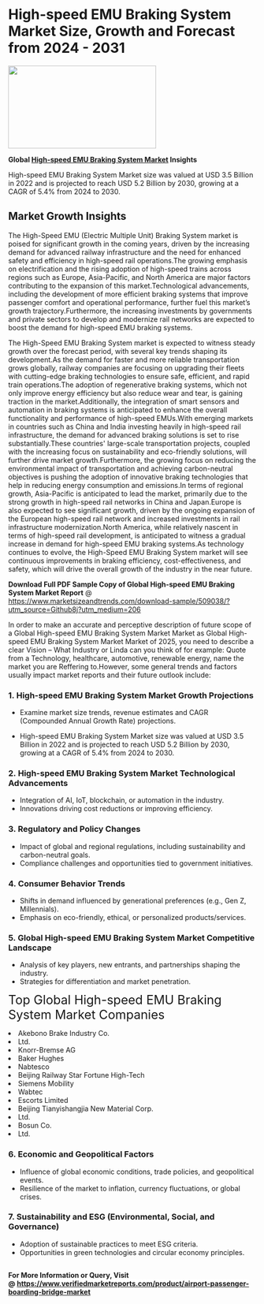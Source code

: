 <H1>High-speed EMU Braking System Market Size, Growth and Forecast from 2024 - 2031</H1><img class="aligncenter size-medium wp-image-584254" src="https://thirdeyenews.in/wp-content/uploads/2024/09/Global-Market-Research-300x168.jpeg" alt="" width="300" height="168" /><p><strong>Global&nbsp;<a href="https://www.marketsizeandtrends.com/download-sample/509038/?utm_source=Github8j?utm_medium=206">High-speed EMU Braking System Market</a> Insights</strong></p><p>High-speed EMU Braking System Market size was valued at USD 3.5 Billion in 2022 and is projected to reach USD 5.2 Billion by 2030, growing at a CAGR of 5.4% from 2024 to 2030.</p><p><h2>Market Growth Insights</h2> <p>The High-Speed EMU (Electric Multiple Unit) Braking System market is poised for significant growth in the coming years, driven by the increasing demand for advanced railway infrastructure and the need for enhanced safety and efficiency in high-speed rail operations.The growing emphasis on electrification and the rising adoption of high-speed trains across regions such as Europe, Asia-Pacific, and North America are major factors contributing to the expansion of this market.Technological advancements, including the development of more efficient braking systems that improve passenger comfort and operational performance, further fuel this market’s growth trajectory.Furthermore, the increasing investments by governments and private sectors to develop and modernize rail networks are expected to boost the demand for high-speed EMU braking systems.</p> <p>The High-Speed EMU Braking System market is expected to witness steady growth over the forecast period, with several key trends shaping its development.As the demand for faster and more reliable transportation grows globally, railway companies are focusing on upgrading their fleets with cutting-edge braking technologies to ensure safe, efficient, and rapid train operations.The adoption of regenerative braking systems, which not only improve energy efficiency but also reduce wear and tear, is gaining traction in the market.Additionally, the integration of smart sensors and automation in braking systems is anticipated to enhance the overall functionality and performance of high-speed EMUs.With emerging markets in countries such as China and India investing heavily in high-speed rail infrastructure, the demand for advanced braking solutions is set to rise substantially.These countries' large-scale transportation projects, coupled with the increasing focus on sustainability and eco-friendly solutions, will further drive market growth.Furthermore, the growing focus on reducing the environmental impact of transportation and achieving carbon-neutral objectives is pushing the adoption of innovative braking technologies that help in reducing energy consumption and emissions.In terms of regional growth, Asia-Pacific is anticipated to lead the market, primarily due to the strong growth in high-speed rail networks in China and Japan.Europe is also expected to see significant growth, driven by the ongoing expansion of the European high-speed rail network and increased investments in rail infrastructure modernization.North America, while relatively nascent in terms of high-speed rail development, is anticipated to witness a gradual increase in demand for high-speed EMU braking systems.As technology continues to evolve, the High-Speed EMU Braking System market will see continuous improvements in braking efficiency, cost-effectiveness, and safety, which will drive the overall growth of the industry in the near future.</p><p><span class=""><strong>Download Full PDF Sample Copy of Global High-speed EMU Braking System Market Report</strong> @ <a href="https://www.marketsizeandtrends.com/download-sample/509038/?utm_source=Github8j?utm_medium=206" target="_blank">https://www.marketsizeandtrends.com/download-sample/509038/?utm_source=Github8j?utm_medium=206</a></span></p><p>In order to make an accurate and perceptive description of future scope of a Global&nbsp;High-speed EMU Braking System Market Market as Global&nbsp;High-speed EMU Braking System Market Market of 2025, you need to describe a clear Vision &ndash; What Industry or Linda can you think of for example: Quote from a Technology, healthcare, automotive, renewable energy, name the market you are Reffering to.However, some general trends and factors usually impact market reports and their future outlook include:</p><h3>1.&nbsp;<strong>High-speed EMU Braking System Market Growth Projections</strong></h3><ul><li>Examine market size trends, revenue estimates and CAGR (Compounded Annual Growth Rate) projections.</li><li><p>High-speed EMU Braking System Market size was valued at USD 3.5 Billion in 2022 and is projected to reach USD 5.2 Billion by 2030, growing at a CAGR of 5.4% from 2024 to 2030.</p></li></ul><h3>2.&nbsp;<strong>High-speed EMU Braking System Market Technological Advancements</strong></h3><ul><li>Integration of AI, IoT, blockchain, or automation in the industry.</li><li>Innovations driving cost reductions or improving efficiency.</li></ul><h3>3.&nbsp;<strong>Regulatory and Policy Changes</strong></h3><ul><li>Impact of global and regional regulations, including sustainability and carbon-neutral goals.</li><li>Compliance challenges and opportunities tied to government initiatives.</li></ul><h3>4.&nbsp;<strong>Consumer Behavior Trends</strong></h3><ul><li>Shifts in demand influenced by generational preferences (e.g., Gen Z, Millennials).</li><li>Emphasis on eco-friendly, ethical, or personalized products/services.</li></ul><h3>5.&nbsp;<strong>Global High-speed EMU Braking System Market Competitive Landscape</strong></h3><ul><li>Analysis of key players, new entrants, and partnerships shaping the industry.</li><li>Strategies for differentiation and market penetration.</li></ul><p data-pm-slice="1 1 []"><span style="color: inherit; font-family: inherit; font-size: 25px;">Top Global High-speed EMU Braking System Market Companies</span></p><div class="" data-test-id=""><p><li>Akebono Brake Industry Co.</li><li> Ltd.</li><li> Knorr-Bremse AG</li><li> Baker Hughes</li><li> Nabtesco</li><li> Beijing Railway Star Fortune High-Tech</li><li> Siemens Mobility</li><li> Wabtec</li><li> Escorts Limited</li><li> Beijing Tianyishangjia New Material Corp.</li><li> Ltd.</li><li> Bosun Co.</li><li>Ltd.</li></p></div><h3>6.&nbsp;<strong>Economic and Geopolitical Factors</strong></h3><ul><li>Influence of global economic conditions, trade policies, and geopolitical events.</li><li>Resilience of the market to inflation, currency fluctuations, or global crises.</li></ul><h3>7.&nbsp;<strong>Sustainability and ESG (Environmental, Social, and Governance)</strong></h3><ul><li>Adoption of sustainable practices to meet ESG criteria.</li><li>Opportunities in green technologies and circular economy principles.</li></ul><h2><strong style="font-size: 14px;">For More Information or Query, Visit @&nbsp;</strong><a style="background-color: #ffffff; font-size: 14px;" href="https://www.marketsizeandtrends.com/report/high-speed-emu-braking-system-market/" target="_blank">https://www.verifiedmarketreports.com/product/airport-passenger-boarding-bridge-market</a></h2>